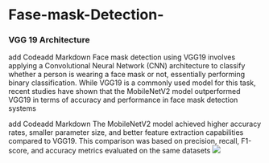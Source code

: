 # Fase-mask-Detection-
### VGG 19 Architecture
add Codeadd Markdown
Face mask detection using VGG19 involves applying a Convolutional Neural Network (CNN) architecture to classify whether a person is wearing a face mask or not, essentially performing binary classification. While VGG19 is a commonly used model for this task, recent studies have shown that the MobileNetV2 model outperformed VGG19 in terms of accuracy and performance in face mask detection systems

add Codeadd Markdown
The MobileNetV2 model achieved higher accuracy rates, smaller parameter size, and better feature extraction capabilities compared to VGG19. This comparison was based on precision, recall, F1-score, and accuracy metrics evaluated on the same datasets
![](https://media.springernature.com/m685/springer-static/image/art%3A10.1007%2Fs11042-022-12166-x/MediaObjects/11042_2022_12166_Fig5_HTML.png)
